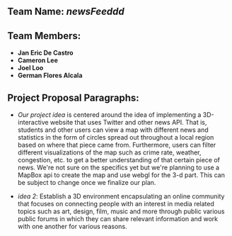 ## Team Name: ***newsFeeddd***

## Team Members:

- **Jan Eric De Castro** 
- **Cameron Lee** 
- **Joel Loo** 
- **German Flores Alcala** 

## Project Proposal Paragraphs:

- *Our project idea* is centered around the idea of implementing a 3D-interactive website that uses Twitter and other news API. That is, students and other users can view a map with different news and statistics in the form of circles spread out throughout a local region based on where that piece came from. Furthermore, users can filter different visualizations of the map such as crime rate, weather, congestion, etc. to get a better understanding of that certain piece of news. We're not sure on the specifics yet but we're planning to use a MapBox api to create the map and use webgl for the 3-d part. This can be subject to change once we finalize our plan. 

- *idea 2*: Establish a 3D environment encapsulating an online community that focuses on connecting people with an interest in media related topics such as art, design, film, music and more through public various public forums in which they can share relevant information and work with one another for various reasons. 
